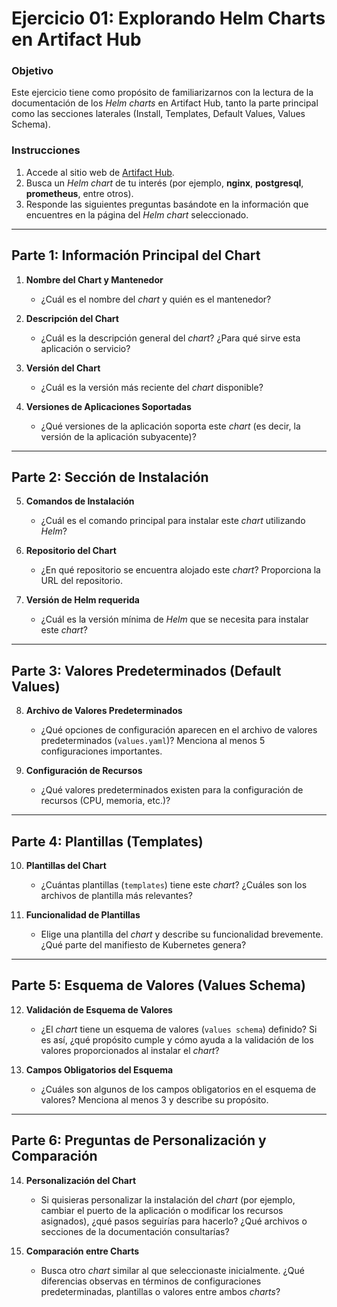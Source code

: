 # **Ejercicio 01: Explorando Helm Charts en Artifact Hub**

### Objetivo

Este ejercicio tiene como propósito de familiarizarnos con la lectura de la documentación de los *Helm charts* en Artifact Hub, tanto la parte principal como las secciones laterales (Install, Templates, Default Values, Values Schema).

### Instrucciones

1. Accede al sitio web de [Artifact Hub](https://artifacthub.io/).
2. Busca un *Helm chart* de tu interés (por ejemplo, **nginx**, **postgresql**, **prometheus**, entre otros).
3. Responde las siguientes preguntas basándote en la información que encuentres en la página del *Helm chart* seleccionado.

---

## **Parte 1: Información Principal del Chart**

1. **Nombre del Chart y Mantenedor**  
   - ¿Cuál es el nombre del *chart* y quién es el mantenedor?

2. **Descripción del Chart**  
   - ¿Cuál es la descripción general del *chart*? ¿Para qué sirve esta aplicación o servicio?

3. **Versión del Chart**  
   - ¿Cuál es la versión más reciente del *chart* disponible?

4. **Versiones de Aplicaciones Soportadas**  
   - ¿Qué versiones de la aplicación soporta este *chart* (es decir, la versión de la aplicación subyacente)?

---

## **Parte 2: Sección de Instalación**

5. **Comandos de Instalación**  
   - ¿Cuál es el comando principal para instalar este *chart* utilizando *Helm*?

6. **Repositorio del Chart**  
   - ¿En qué repositorio se encuentra alojado este *chart*? Proporciona la URL del repositorio.

7. **Versión de Helm requerida**  
   - ¿Cuál es la versión mínima de *Helm* que se necesita para instalar este *chart*?

---

## **Parte 3: Valores Predeterminados (Default Values)**

8. **Archivo de Valores Predeterminados**  
   - ¿Qué opciones de configuración aparecen en el archivo de valores predeterminados (`values.yaml`)? Menciona al menos 5 configuraciones importantes.

9. **Configuración de Recursos**  
   - ¿Qué valores predeterminados existen para la configuración de recursos (CPU, memoria, etc.)?

---

## **Parte 4: Plantillas (Templates)**

10. **Plantillas del Chart**  
    - ¿Cuántas plantillas (`templates`) tiene este *chart*? ¿Cuáles son los archivos de plantilla más relevantes?

11. **Funcionalidad de Plantillas**  
    - Elige una plantilla del *chart* y describe su funcionalidad brevemente. ¿Qué parte del manifiesto de Kubernetes genera?

---

## **Parte 5: Esquema de Valores (Values Schema)**

12. **Validación de Esquema de Valores**  
    - ¿El *chart* tiene un esquema de valores (`values schema`) definido? Si es así, ¿qué propósito cumple y cómo ayuda a la validación de los valores proporcionados al instalar el *chart*?

13. **Campos Obligatorios del Esquema**  
    - ¿Cuáles son algunos de los campos obligatorios en el esquema de valores? Menciona al menos 3 y describe su propósito.

---

## **Parte 6: Preguntas de Personalización y Comparación**

14. **Personalización del Chart**  
    - Si quisieras personalizar la instalación del *chart* (por ejemplo, cambiar el puerto de la aplicación o modificar los recursos asignados), ¿qué pasos seguirías para hacerlo? ¿Qué archivos o secciones de la documentación consultarías?

15. **Comparación entre Charts**  
    - Busca otro *chart* similar al que seleccionaste inicialmente. ¿Qué diferencias observas en términos de configuraciones predeterminadas, plantillas o valores entre ambos *charts*?
